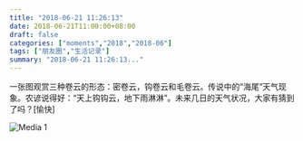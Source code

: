 ```yaml
---
title: "2018-06-21 11:26:13"
date: 2018-06-21T11:00:00+08:00
draft: false
categories: ["moments","2018","2018-06"]
tags: ["朋友圈","生活记录"]
summary: "2018-06-21 11:26:13..."
---
```


一张图观赏三种卷云的形态：密卷云，钩卷云和毛卷云。传说中的“海尾”天气现象。农谚说得好：“天上钩钩云，地下雨淋淋”。未来几日的天气状况，大家有猜到了吗？[愉快]

![Media 1](/Moments/photos/2018-06-21/201806211126130.jpg)

